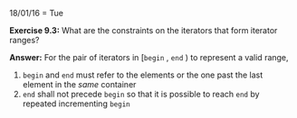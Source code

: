 18/01/16 = Tue

**Exercise 9.3:** What are the constraints on the iterators that form iterator ranges?

**Answer:** For the pair of iterators in [`begin` , `end` ) to represent a valid range,

1. `begin` and `end` must refer to the elements or the one past the last element in the *same* container
3. `end` shall not precede `begin` so that it is possible to reach `end` by repeated incrementing `begin`


